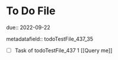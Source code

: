 # To Do File

due:: 2022-09-22

metadatafield:: todoTestFile_437_35

- [ ] Task of todoTestFile_437 1 [[Query me]]
